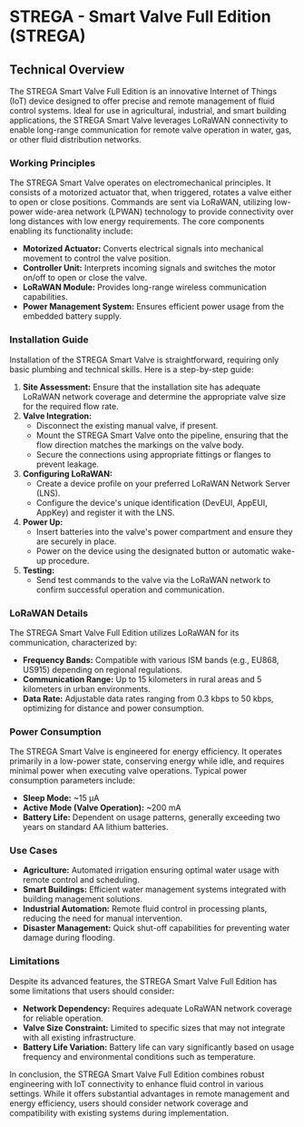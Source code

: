 # STREGA - Smart Valve Full Edition (STREGA)

## Technical Overview

The STREGA Smart Valve Full Edition is an innovative Internet of Things (IoT) device designed to offer precise and remote management of fluid control systems. Ideal for use in agricultural, industrial, and smart building applications, the STREGA Smart Valve leverages LoRaWAN connectivity to enable long-range communication for remote valve operation in water, gas, or other fluid distribution networks.

### Working Principles

The STREGA Smart Valve operates on electromechanical principles. It consists of a motorized actuator that, when triggered, rotates a valve either to open or close positions. Commands are sent via LoRaWAN, utilizing low-power wide-area network (LPWAN) technology to provide connectivity over long distances with low energy requirements. The core components enabling its functionality include:

- **Motorized Actuator:** Converts electrical signals into mechanical movement to control the valve position.
- **Controller Unit:** Interprets incoming signals and switches the motor on/off to open or close the valve.
- **LoRaWAN Module:** Provides long-range wireless communication capabilities.
- **Power Management System:** Ensures efficient power usage from the embedded battery supply.

### Installation Guide

Installation of the STREGA Smart Valve is straightforward, requiring only basic plumbing and technical skills. Here is a step-by-step guide:

1. **Site Assessment:** Ensure that the installation site has adequate LoRaWAN network coverage and determine the appropriate valve size for the required flow rate.
2. **Valve Integration:**
   - Disconnect the existing manual valve, if present.
   - Mount the STREGA Smart Valve onto the pipeline, ensuring that the flow direction matches the markings on the valve body.
   - Secure the connections using appropriate fittings or flanges to prevent leakage.
3. **Configuring LoRaWAN:**
   - Create a device profile on your preferred LoRaWAN Network Server (LNS).
   - Configure the device's unique identification (DevEUI, AppEUI, AppKey) and register it with the LNS.
4. **Power Up:**
   - Insert batteries into the valve's power compartment and ensure they are securely in place.
   - Power on the device using the designated button or automatic wake-up procedure.
5. **Testing:**
   - Send test commands to the valve via the LoRaWAN network to confirm successful operation and communication.

### LoRaWAN Details

The STREGA Smart Valve Full Edition utilizes LoRaWAN for its communication, characterized by:

- **Frequency Bands:** Compatible with various ISM bands (e.g., EU868, US915) depending on regional regulations.
- **Communication Range:** Up to 15 kilometers in rural areas and 5 kilometers in urban environments.
- **Data Rate:** Adjustable data rates ranging from 0.3 kbps to 50 kbps, optimizing for distance and power consumption.

### Power Consumption

The STREGA Smart Valve is engineered for energy efficiency. It operates primarily in a low-power state, conserving energy while idle, and requires minimal power when executing valve operations. Typical power consumption parameters include:

- **Sleep Mode:** ~15 μA
- **Active Mode (Valve Operation):** ~200 mA
- **Battery Life:** Dependent on usage patterns, generally exceeding two years on standard AA lithium batteries.

### Use Cases

- **Agriculture:** Automated irrigation ensuring optimal water usage with remote control and scheduling.
- **Smart Buildings:** Efficient water management systems integrated with building management solutions.
- **Industrial Automation:** Remote fluid control in processing plants, reducing the need for manual intervention.
- **Disaster Management:** Quick shut-off capabilities for preventing water damage during flooding.

### Limitations

Despite its advanced features, the STREGA Smart Valve Full Edition has some limitations that users should consider:

- **Network Dependency:** Requires adequate LoRaWAN network coverage for reliable operation.
- **Valve Size Constraint:** Limited to specific sizes that may not integrate with all existing infrastructure.
- **Battery Life Variation:** Battery life can vary significantly based on usage frequency and environmental conditions such as temperature.

In conclusion, the STREGA Smart Valve Full Edition combines robust engineering with IoT connectivity to enhance fluid control in various settings. While it offers substantial advantages in remote management and energy efficiency, users should consider network coverage and compatibility with existing systems during implementation.